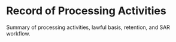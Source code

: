# Record of Processing Activities

Summary of processing activities, lawful basis, retention, and SAR workflow.
